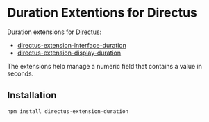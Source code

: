 # Duration Extentions for Directus

Duration extensions for [Directus](https://directus.io/):

* [directus-extension-interface-duration](./interface/)
* [directus-extension-display-duration](./display/)

The extensions help manage a numeric field that contains a value
in seconds.

## Installation

```bash
npm install directus-extension-duration
```
